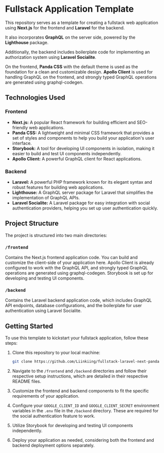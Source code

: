 # Fullstack Application Template

This repository serves as a template for creating a fullstack web application using **Next.js** for the frontend and **Laravel** for the backend. 

It also incorporates **GraphQL** on the server side, powered by the **Lighthouse** package. 

Additionally, the backend includes boilerplate code for implementing an authorization system using **Laravel Socialite**. 

On the frontend, **Panda CSS** with the default theme is used as the foundation for a clean and customizable design. **Apollo Client** is used for handling GraphQL on the frontend, and strongly typed GraphQL operations are generated using graphql-codegen.

## Technologies Used

### Frontend
- **Next.js:** A popular React framework for building efficient and SEO-friendly web applications.
- **Panda CSS:** A lightweight and minimal CSS framework that provides a set of styles and components to help you build your application's user interface.
- **Storybook:** A tool for developing UI components in isolation, making it easier to build and test UI components independently.
- **Apollo Client:** A powerful GraphQL client for React applications.

### Backend
- **Laravel:** A powerful PHP framework known for its elegant syntax and robust features for building web applications.
- **Lighthouse:** A GraphQL server package for Laravel that simplifies the implementation of GraphQL APIs.
- **Laravel Socialite:** A Laravel package for easy integration with social authentication providers, helping you set up user authentication quickly.

## Project Structure

The project is structured into two main directories:

### `/frontend`
Contains the Next.js frontend application code. You can build and customize the client-side of your application here. Apollo Client is already configured to work with the GraphQL API, and strongly typed GraphQL operations are generated using graphql-codegen. Storybook is set up for developing and testing UI components.

### `/backend`
Contains the Laravel backend application code, which includes GraphQL API endpoints, database configurations, and the boilerplate for user authentication using Laravel Socialite.

## Getting Started

To use this template to kickstart your fullstack application, follow these steps:

1. Clone this repository to your local machine:

    ```bash
    git clone https://github.com/Liinkiing/fullstack-laravel-next-panda-starter.git
    ```

2. Navigate to the `/frontend` and `/backend` directories and follow their respective setup instructions, which are detailed in their respective README files.

3. Customize the frontend and backend components to fit the specific requirements of your application.

4. Configure your `GOOGLE_CLIENT_ID` and `GOOGLE_CLIENT_SECRET` environment variables in the `.env` file in the `/backend` directory. These are required for the social authentication feature to work.
   
5. Utilize Storybook for developing and testing UI components independently.

6. Deploy your application as needed, considering both the frontend and backend deployment options separately.
